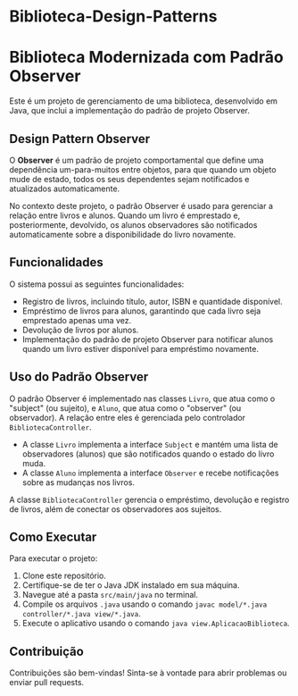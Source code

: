 # Biblioteca-Design-Patterns
# Biblioteca Modernizada com Padrão Observer

Este é um projeto de gerenciamento de uma biblioteca, desenvolvido em Java, que inclui a implementação do padrão de projeto Observer.

## Design Pattern Observer

O **Observer** é um padrão de projeto comportamental que define uma dependência um-para-muitos entre objetos, para que quando um objeto mude de estado, todos os seus dependentes sejam notificados e atualizados automaticamente.

No contexto deste projeto, o padrão Observer é usado para gerenciar a relação entre livros e alunos. Quando um livro é emprestado e, posteriormente, devolvido, os alunos observadores são notificados automaticamente sobre a disponibilidade do livro novamente.

## Funcionalidades

O sistema possui as seguintes funcionalidades:

- Registro de livros, incluindo título, autor, ISBN e quantidade disponível.
- Empréstimo de livros para alunos, garantindo que cada livro seja emprestado apenas uma vez.
- Devolução de livros por alunos.
- Implementação do padrão de projeto Observer para notificar alunos quando um livro estiver disponível para empréstimo novamente.

## Uso do Padrão Observer

O padrão Observer é implementado nas classes `Livro`, que atua como o "subject" (ou sujeito), e `Aluno`, que atua como o "observer" (ou observador). A relação entre eles é gerenciada pelo controlador `BibliotecaController`.

- A classe `Livro` implementa a interface `Subject` e mantém uma lista de observadores (alunos) que são notificados quando o estado do livro muda.
- A classe `Aluno` implementa a interface `Observer` e recebe notificações sobre as mudanças nos livros.

A classe `BibliotecaController` gerencia o empréstimo, devolução e registro de livros, além de conectar os observadores aos sujeitos.

## Como Executar

Para executar o projeto:

1. Clone este repositório.
2. Certifique-se de ter o Java JDK instalado em sua máquina.
3. Navegue até a pasta `src/main/java` no terminal.
4. Compile os arquivos `.java` usando o comando `javac model/*.java controller/*.java view/*.java`.
5. Execute o aplicativo usando o comando `java view.AplicacaoBiblioteca`.

## Contribuição

Contribuições são bem-vindas! Sinta-se à vontade para abrir problemas ou enviar pull requests.

